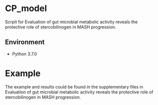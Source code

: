 # CP_model
Scrpit for Evaluation of gut microbial metabolic activity reveals the protective role of stercobilinogen in MASH progression.

## Environment
- Python 3.7.0

# Example
The example and results could be found in the supplementary files in Evaluation of gut microbial metabolic activity reveals the protective role of stercobilinogen in MASH progression.

